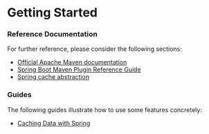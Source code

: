 # Getting Started

### Reference Documentation
For further reference, please consider the following sections:

* [Official Apache Maven documentation](https://maven.apache.org/guides/index.html)
* [Spring Boot Maven Plugin Reference Guide](https://docs.spring.io/spring-boot/docs/2.1.9.RELEASE/maven-plugin/)
* [Spring cache abstraction](https://docs.spring.io/spring-boot/docs/2.1.9.RELEASE/reference/htmlsingle/#boot-features-caching)

### Guides
The following guides illustrate how to use some features concretely:

* [Caching Data with Spring](https://spring.io/guides/gs/caching/)

